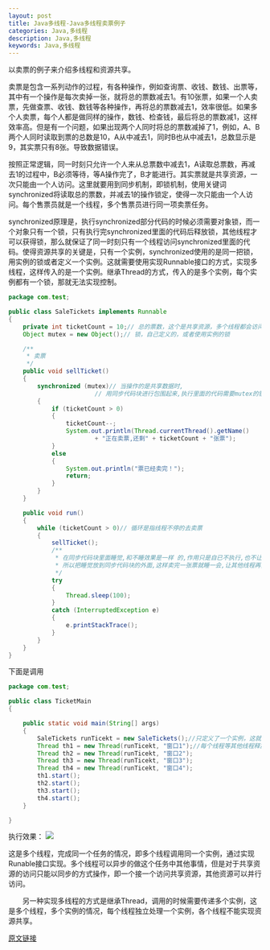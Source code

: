 ```yaml
---
layout: post
title: Java多线程-Java多线程卖票例子
categories: Java,多线程
description: Java,多线程
keywords: Java,多线程
---
```


以卖票的例子来介绍多线程和资源共享。

卖票是包含一系列动作的过程，有各种操作，例如查询票、收钱、数钱、出票等，其中有一个操作是每次卖掉一张，就将总的票数减去1。有10张票，如果一个人卖票，先做查票、收钱、数钱等各种操作，再将总的票数减去1，效率很低。如果多个人卖票，每个人都是做同样的操作，数钱、检查钱，最后将总的票数减1，这样效率高。但是有一个问题，如果出现两个人同时将总的票数减掉了1，例如，A、B两个人同时读取到票的总数是10，A从中减去1，同时B也从中减去1，总数显示是9，其实票只有8张。导致数据错误。

按照正常逻辑，同一时刻只允许一个人来从总票数中减去1，A读取总票数，再减去1的过程中，B必须等待，等A操作完了，B才能进行。其实票就是共享资源，一次只能由一个人访问。这里就要用到同步机制，即锁机制，使用关键词synchronized将读取总的票数，并减去1的操作锁定，使得一次只能由一个人访问。每个售票员就是一个线程，多个售票员进行同一项卖票任务。

synchronized原理是，执行synchronized部分代码的时候必须需要对象锁，而一个对象只有一个锁，只有执行完synchronized里面的代码后释放锁，其他线程才可以获得锁，那么就保证了同一时刻只有一个线程访问synchronized里面的代码。使得资源共享的关键是，只有一个实例，synchronized使用的是同一把锁，用实例的锁或者定义一个实例。这就需要使用实现Runnable接口的方式，实现多线程，这样传入的是一个实例。继承Thread的方式，传入的是多个实例，每个实例都有一个锁，那就无法实现控制。

```java
package com.test;

public class SaleTickets implements Runnable
{
    private int ticketCount = 10;// 总的票数，这个是共享资源，多个线程都会访问
    Object mutex = new Object();// 锁，自己定义的，或者使用实例的锁

    /**
     * 卖票
     */
    public void sellTicket()
    {
        synchronized (mutex)// 当操作的是共享数据时,
                        // 用同步代码块进行包围起来,执行里面的代码需要mutex的锁，但是mutex只有一个锁。这样在执行时,只能有一个线程执行同步代码块里面的内容
        {
            if (ticketCount > 0)
            {
                ticketCount--;
                System.out.println(Thread.currentThread().getName()
                        + "正在卖票,还剩" + ticketCount + "张票");
            }
            else
            {
                System.out.println("票已经卖完！");
                return;
            }
        }
    }

    public void run()
    {
        while (ticketCount > 0)// 循环是指线程不停的去卖票
        {
            sellTicket();
            /**
             * 在同步代码块里面睡觉,和不睡效果是一样 的,作用只是自已不执行,也不让线程执行
             * 所以把睡觉放到同步代码块的外面,这样卖完一张票就睡一会,让其他线程再卖,这样所有的线程都可以卖票
             */
            try
            {
                Thread.sleep(100);
            }
            catch (InterruptedException e)
            {
                e.printStackTrace();
            }
        }
    }
}
```
下面是调用
```java
package com.test;

public class TicketMain
{

    public static void main(String[] args)
    {
        SaleTickets runTicekt = new SaleTickets();//只定义了一个实例，这就只有一个Object mutex = new Object();即一个锁。
        Thread th1 = new Thread(runTicekt, "窗口1");//每个线程等其他线程释放该锁后，才能执行
        Thread th2 = new Thread(runTicekt, "窗口2");
        Thread th3 = new Thread(runTicekt, "窗口3");
        Thread th4 = new Thread(runTicekt, "窗口4");
        th1.start();
        th2.start();
        th3.start();
        th4.start();
    }

}
```
执行效果：
![](https://xflovemoney.github.io/images/blog/319088-20160430110424613-72806172.png)

这是多个线程，完成同一个任务的情况，即多个线程调用同一个实例，通过实现Runable接口实现。多个线程可以异步的做这个任务中其他事情，但是对于共享资源的访问只能以同步的方式操作，即一个接一个访问共享资源，其他资源可以并行访问。

　　另一种实现多线程的方式是继承Thread，调用的时候需要传递多个实例，这是多个线程，多个实例的情况，每个线程独立处理一个实例，各个线程不能实现资源共享。

[原文链接](http://www.cnblogs.com/yangtze-yufei/p/5448384.html)

